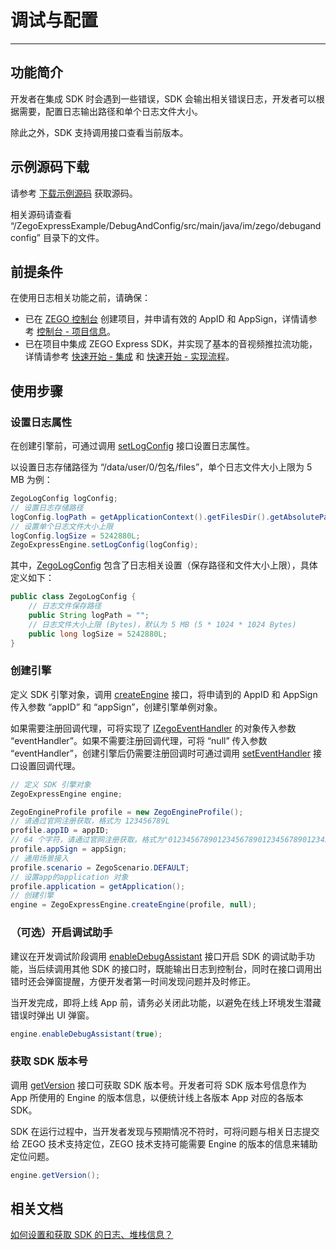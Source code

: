 # 调试与配置

- - -

## 功能简介

开发者在集成 SDK 时会遇到一些错误，SDK 会输出相关错误日志，开发者可以根据需要，配置日志输出路径和单个日志文件大小。

除此之外，SDK 支持调用接口查看当前版本。

## 示例源码下载

请参考 [下载示例源码](https://doc-zh.zego.im/article/3125) 获取源码。

相关源码请查看 “/ZegoExpressExample/DebugAndConfig/src/main/java/im/zego/debugandconfig” 目录下的文件。

## 前提条件

在使用日志相关功能之前，请确保：

- 已在 [ZEGO 控制台](https://console.zego.im) 创建项目，并申请有效的 AppID 和 AppSign，详情请参考 [控制台 - 项目信息](/console/project-info)。
- 已在项目中集成 ZEGO Express SDK，并实现了基本的音视频推拉流功能，详情请参考 [快速开始 - 集成](https://doc-zh.zego.im/article/195) 和 [快速开始 - 实现流程](https://doc-zh.zego.im/article/7627)。


## 使用步骤

### 设置日志属性

在创建引擎前，可通过调用 [setLogConfig](https://doc-zh.zego.im/article/api?doc=Express_Video_SDK_API~java_android~class~ZegoExpressEngine#set-log-config) 接口设置日志属性。

以设置日志存储路径为 “/data/user/0/包名/files”，单个日志文件大小上限为 5 MB 为例：

```java
ZegoLogConfig logConfig;
// 设置日志存储路径
logConfig.logPath = getApplicationContext().getFilesDir().getAbsolutePath();
// 设置单个日志文件大小上限
logConfig.logSize = 5242880L;
ZegoExpressEngine.setLogConfig(logConfig);
```


其中，[ZegoLogConfig](https://doc-zh.zego.im/article/api?doc=Express_Video_SDK_API~java_android~class~ZegoLogConfig) 包含了日志相关设置（保存路径和文件大小上限），具体定义如下：

```java
public class ZegoLogConfig {
    // 日志文件保存路径
    public String logPath = "";
    // 日志文件大小上限 (Bytes)，默认为 5 MB (5 * 1024 * 1024 Bytes)
    public long logSize = 5242880L;
}
```

### 创建引擎

定义 SDK 引擎对象，调用 [createEngine](https://doc-zh.zego.im/article/api?doc=Express_Video_SDK_API~java_android~class~ZegoExpressEngine#create-engine) 接口，将申请到的 AppID 和 AppSign 传入参数 “appID” 和 “appSign”，创建引擎单例对象。

如果需要注册回调代理，可将实现了 [IZegoEventHandler](https://doc-zh.zego.im/article/api?doc=Express_Video_SDK_API~java_android~class~IZegoEventHandler) 的对象传入参数 “eventHandler”。如果不需要注册回调代理，可将 “null” 传入参数 “eventHandler”，创建引擎后仍需要注册回调时可通过调用 [setEventHandler](https://doc-zh.zego.im/article/api?doc=Express_Video_SDK_API~java_android~class~ZegoExpressEngine#set-event-handler) 接口设置回调代理。


```java
// 定义 SDK 引擎对象
ZegoExpressEngine engine;

ZegoEngineProfile profile = new ZegoEngineProfile();
// 请通过官网注册获取，格式为 123456789L
profile.appID = appID;
// 64 个字符，请通过官网注册获取，格式为"0123456789012345678901234567890123456789012345678901234567890123"
profile.appSign = appSign;
// 通用场景接入
profile.scenario = ZegoScenario.DEFAULT;
// 设置app的application 对象
profile.application = getApplication();
// 创建引擎
engine = ZegoExpressEngine.createEngine(profile, null);
```

### （可选）开启调试助手

建议在开发调试阶段调用 [enableDebugAssistant](https://doc-zh.zego.im/article/api?doc=Express_Video_SDK_API~java_android~class~ZegoExpressEngine#enable-debug-assistant) 接口开启 SDK 的调试助手功能，当后续调用其他 SDK 的接口时，既能输出日志到控制台，同时在接口调用出错时还会弹窗提醒，方便开发者第一时间发现问题并及时修正。

<Warning title="注意">



当开发完成，即将上线 App 前，请务必关闭此功能，以避免在线上环境发生潜藏错误时弹出 UI 弹窗。
</Warning>

```java
engine.enableDebugAssistant(true);
```

### 获取 SDK 版本号

调用 [getVersion](https://doc-zh.zego.im/article/api?doc=Express_Video_SDK_API~java_android~class~ZegoExpressEngine#get-version) 接口可获取 SDK 版本号。开发者可将 SDK 版本号信息作为 App 所使用的 Engine 的版本信息，以便统计线上各版本 App 对应的各版本 SDK。

<Note title="说明">


SDK 在运行过程中，当开发者发现与预期情况不符时，可将问题与相关日志提交给 ZEGO 技术支持定位，ZEGO 技术支持可能需要 Engine 的版本的信息来辅助定位问题。
</Note>

```java
engine.getVersion();
```

## 相关文档

[如何设置和获取 SDK 的日志、堆栈信息？](https://doc-zh.zego.im/faq/express_sdkLog)
